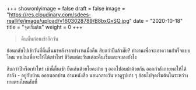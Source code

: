 +++
showonlyimage = false
draft = false
image = "https://res.cloudinary.com/sdees-reallife/image/upload/v1603028789/B8bxGxSQ.jpg"
date = "2020-10-18"
title = "จุดเริ่มต้น"
weight = 0
+++
> คืนนั้นก่อนเช้าอีกวัน

ย้อนกลับไปเช้าวันที่ตื่นขึ้นมาหลังจากทำงานเมื่อคืน สิบกว่าปีแล้วมั๊ย? ทำงานเพื่อจะเอาความสำเร็จแบบไหน หาเงินเพื่อจะให้ได้เท่าไหร่ ชีวิตแต่ละวันแต่ละคืนเริ่มและจบลงยังไง

สิบกว่าปีหรือเท่าไหร่ เช้านี้ตื่นเช้า ยืดเส้นด้วยโยคะง่าย ๆ ออกไปอบผ้าด้วยกัน ออกกำลังกายพอให้ได้กำลัง - อยู่กับบ้าน ออกนอกบ้าน อ่านหนังสือ นอนกลางวัน หาดูรูปเก่า ๆ ย้อนไปจุดเริ่มต้นในระหว่างทางตรงไหนสักที่
